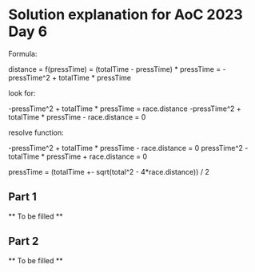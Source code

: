 # Solution explanation for AoC 2023 Day 6

Formula:

distance = f(pressTime) = (totalTime - pressTime) * pressTime = -pressTime^2 + totalTime * pressTime

look for:

-pressTime^2 + totalTime * pressTime = race.distance
-pressTime^2 + totalTime * pressTime - race.distance = 0

resolve function:

-pressTime^2 + totalTime * pressTime - race.distance = 0
pressTime^2 - totalTime * pressTime + race.distance = 0

pressTime = (totalTime +- sqrt(total^2 - 4*race.distance)) / 2

## Part 1

** To be filled **

## Part 2

** To be filled **